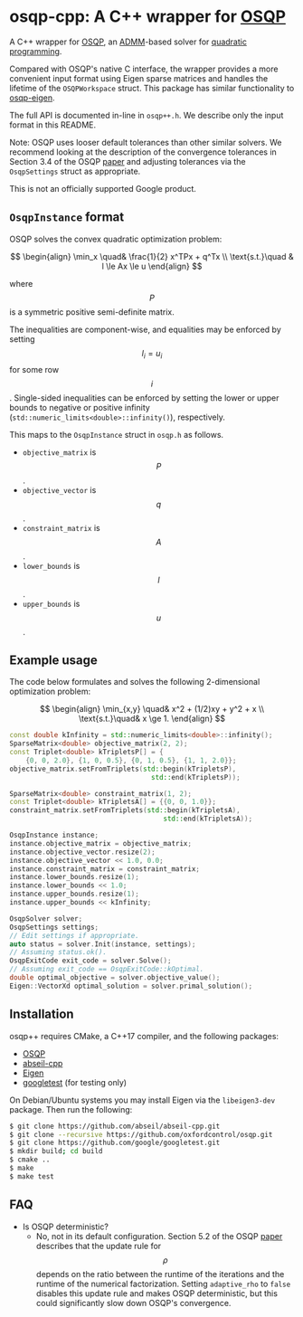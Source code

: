 # osqp-cpp: A C++ wrapper for [OSQP](https://osqp.org/)

A C++ wrapper for [OSQP](https://github.com/oxfordcontrol/osqp), an
[ADMM](http://stanford.edu/~boyd/admm.html)-based solver for
[quadratic programming](https://en.wikipedia.org/wiki/Quadratic_programming).

Compared with OSQP's native C interface, the wrapper provides a more convenient
input format using Eigen sparse matrices and handles the lifetime of the
`OSQPWorkspace` struct. This package has similar functionality to
[osqp-eigen](https://github.com/robotology/osqp-eigen).

The full API is documented in-line in `osqp++.h`. We describe only the input
format in this README.

Note: OSQP uses looser default tolerances than other similar solvers. We
recommend looking at the description of the convergence tolerances in Section
3.4 of the OSQP [paper](https://arxiv.org/abs/1711.08013) and adjusting
tolerances via the `OsqpSettings` struct as appropriate.

This is not an officially supported Google product.

## `OsqpInstance` format

OSQP solves the convex quadratic optimization problem:

$$
\begin{align}
\min_x \quad& \frac{1}{2} x^TPx + q^Tx \\
\text{s.t.}\quad & l \le Ax \le u
\end{align}
$$

where $$P$$ is a symmetric positive semi-definite matrix.

The inequalities are component-wise, and equalities may be enforced by setting
$$l_i = u_i$$ for some row $$i$$. Single-sided inequalities can be enforced by
setting the lower or upper bounds to negative or positive infinity
(`std::numeric_limits<double>::infinity()`), respectively.

This maps to the `OsqpInstance` struct in `osqp.h` as follows.

-   `objective_matrix` is $$P$$.
-   `objective_vector` is $$q$$.
-   `constraint_matrix` is $$A$$.
-   `lower_bounds` is $$l$$.
-   `upper_bounds` is $$u$$.

## Example usage

The code below formulates and solves the following 2-dimensional optimization
problem:

$$
\begin{align} \min_{x,y} \quad& x^2 + (1/2)xy + y^2 + x \\
\text{s.t.}\quad& x \ge 1. \end{align}
$$

```C++
const double kInfinity = std::numeric_limits<double>::infinity();
SparseMatrix<double> objective_matrix(2, 2);
const Triplet<double> kTripletsP[] = {
    {0, 0, 2.0}, {1, 0, 0.5}, {0, 1, 0.5}, {1, 1, 2.0}};
objective_matrix.setFromTriplets(std::begin(kTripletsP),
                                   std::end(kTripletsP));

SparseMatrix<double> constraint_matrix(1, 2);
const Triplet<double> kTripletsA[] = {{0, 0, 1.0}};
constraint_matrix.setFromTriplets(std::begin(kTripletsA),
                                      std::end(kTripletsA));

OsqpInstance instance;
instance.objective_matrix = objective_matrix;
instance.objective_vector.resize(2);
instance.objective_vector << 1.0, 0.0;
instance.constraint_matrix = constraint_matrix;
instance.lower_bounds.resize(1);
instance.lower_bounds << 1.0;
instance.upper_bounds.resize(1);
instance.upper_bounds << kInfinity;

OsqpSolver solver;
OsqpSettings settings;
// Edit settings if appropriate.
auto status = solver.Init(instance, settings);
// Assuming status.ok().
OsqpExitCode exit_code = solver.Solve();
// Assuming exit_code == OsqpExitCode::kOptimal.
double optimal_objective = solver.objective_value();
Eigen::VectorXd optimal_solution = solver.primal_solution();
```

## Installation

osqp++ requires CMake, a C++17 compiler, and the following packages:

- [OSQP](https://github.com/oxfordcontrol/osqp)
- [abseil-cpp](https://github.com/abseil/abseil-cpp)
- [Eigen](http://eigen.tuxfamily.org/index.php?title=Main_Page)
- [googletest](https://github.com/google/googletest) (for testing only)

On Debian/Ubuntu systems you may install Eigen via the `libeigen3-dev` package.
Then run the following:

```sh
$ git clone https://github.com/abseil/abseil-cpp.git
$ git clone --recursive https://github.com/oxfordcontrol/osqp.git
$ git clone https://github.com/google/googletest.git
$ mkdir build; cd build
$ cmake ..
$ make
$ make test
```


## FAQ

-   Is OSQP deterministic?
    -   No, not in its default configuration. Section 5.2 of the OSQP
        [paper](https://arxiv.org/abs/1711.08013) describes that the update rule
        for $$\rho$$ depends on the ratio between the runtime of the iterations
        and the runtime of the numerical factorization. Setting `adaptive_rho`
        to `false` disables this update rule and makes OSQP deterministic, but
        this could significantly slow down OSQP's convergence.
